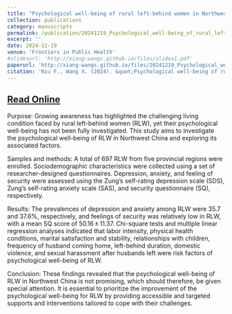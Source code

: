 ```yaml
---
title: "Psychological well-being of rural left-behind women in Northwest China and its associated factors: a regional, population-based study"
collection: publications
category: manuscripts
permalink: /publication/20241219_Psychological_well-being_of_rural_left-behind_women_in_Northwest_China_and_its_associated_factors       
excerpt: ''
date: 2024-12-19
venue: 'Frontiers in Public Health'
#slidesurl: 'http://xiang-wangs.github.io/files/slides1.pdf'
paperurl: 'http://xiang-wangs.github.io/files/20241219_Psychological_well-being_of_rural_left-behind_women_in_Northwest_China_and_its_associated_factors.pdf'
citation: 'Niu F., Wang X. (2024). &quot;Psychological well-being of rural left-behind women in Northwest China and its associated factors: a regional, population-based study.&quot; <i>Frontiers in Public Health</i>. 12(1395996).'
---
```

[Read Online](https://www.frontiersin.org/journals/public-health/articles/10.3389/fpubh.2024.1395996/full)
---
Purpose: Growing awareness has highlighted the challenging living condition faced by rural left-behind women (RLW), yet their psychological well-being has not been fully investigated. This study aims to investigate the psychological well-being of RLW in Northwest China and exploring its associated factors.

Samples and methods: A total of 697 RLW from five provincial regions were enrolled. Sociodemographic characteristics were collected using a set of researcher-designed questionnaires. Depression, anxiety, and feeling of security were assessed using the Zung’s self-rating depression scale (SDS), Zung’s self-rating anxiety scale (SAS), and security questionnaire (SQ), respectively.

Results: The prevalences of depression and anxiety among RLW were 35.7 and 37.6%, respectively, and feelings of security was relatively low in RLW, with a mean SQ score of 50.16 ± 11.37. Chi-square tests and multiple linear regression analyses indicated that labor intensity, physical health conditions, marital satisfaction and stability, relationships with children, frequency of husband coming home, left-behind duration, domestic violence, and sexual harassment after husbands left were risk factors of psychological well-being of RLW.

Conclusion: These findings revealed that the psychological well-being of RLW in Northwest China is not promising, which should therefore, be given special attention. It is essential to prioritize the improvement of the psychological well-being for RLW by providing accessible and targeted supports and interventions tailored to cope with their challenges.
